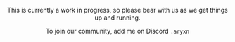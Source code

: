 <div align="center">

This is currently a work in progress, so please bear with us as we get things up and running.

To join our community, add me on Discord `.aryxn`

</div>
